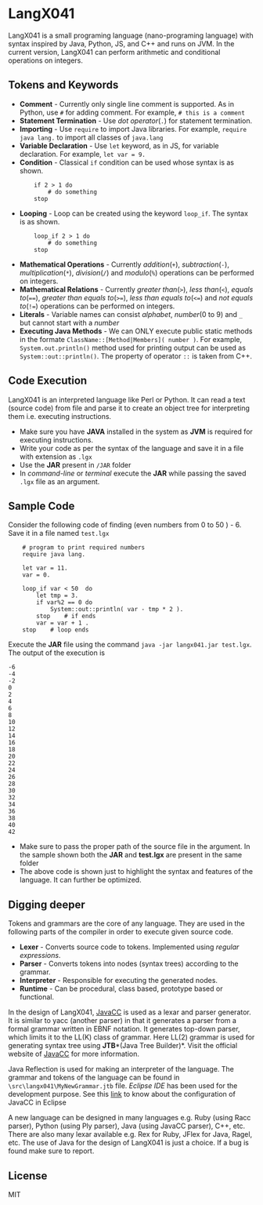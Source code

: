 # LangX041
LangX041 is a small programing language (nano-programing language) with syntax inspired by Java, Python, JS, and C++ and runs on JVM. In the current version, LangX041 can perform arithmetic and conditional operations on integers.

## Tokens and Keywords
- **Comment** - Currently only single line comment is supported. As in Python, use `#` for adding comment. For example,  ` # this is a comment `
- **Statement Termination** - Use *dot operator*(`.`) for statement termination.
- **Importing** - Use `require` to import Java libraries. For example, `require java lang.` to import all classes of `java.lang`
- **Variable Declaration** - Use `let` keyword, as in JS, for variable declaration. For example, `let var = 9.`
- **Condition** - Classical `if` condition can be used whose syntax is as shown.
    ```
        if 2 > 1 do
            # do something
        stop
    ```
- **Looping** - Loop can be created using the keyword `loop_if`. The syntax is as shown.
    ```
        loop_if 2 > 1 do
            # do something
        stop
    ```
- **Mathematical Operations** - Currently *addition*(`+`), *subtraction*(`-`), *multiplication*(`*`), *division*(`/`) and *modulo*(`%`) operations can be performed on integers.
- **Mathematical Relations** - Currently *greater than*(`>`), *less than*(`<`), *equals to*(`==`), *greater than equals to*(`>=`), *less than equals to*(`<=`) and *not equals to*(`!=`) operations can be performed on integers.
- **Literals** - Variable names can consist *alphabet*, *number*(0 to 9) and `_` but cannot start with a *number*
- **Executing Java Methods** - We can ONLY execute public static methods in the formate ```ClassName::[Method|Members]( number )```. For example, `System.out.println()` method used for printing output can be used as `System::out::println()`. The property of operator `::` is taken from C++.

## Code Execution

LangX041 is an interpreted language like Perl or Python. It can read a text (source code) from file and parse it to create an object tree for interpreting them i.e. executing instructions.
- Make sure you have **JAVA** installed in the system as **JVM** is required for executing instructions.
- Write your code as per the syntax of the language and save it in a file with extension as `.lgx`
- Use the **JAR** present in `/JAR` folder
- In *command-line* or *terminal* execute the **JAR** while passing the saved `.lgx` file as an argument.


## Sample Code
Consider the following code of finding (even numbers from 0 to 50 ) - 6. Save it in a file named `test.lgx`
```
    # program to print required numbers
    require java lang.
    
    let var = 11.
    var = 0.
    
    loop_if var < 50  do
    	let tmp = 3.
    	if var%2 == 0 do
    	    System::out::println( var - tmp * 2 ).
    	stop	# if ends
    	var = var + 1 .
    stop	# loop ends
```

Execute the **JAR** file using the command `java -jar langx041.jar test.lgx`. The output of the execution is
```
-6
-4
-2
0
2
4
6
8
10
12
14
16
18
20
22
24
26
28
30
32
34
36
38
40
42
```

- Make sure to pass the proper path of the source file in the argument. In the sample shown both the **JAR** and **test.lgx** are present in the same folder
- The above code is shown just to highlight the syntax and features of the language. It can further be optimized.

## Digging deeper
Tokens and grammars are the core of any language. They are used in the following parts of the compiler in order to execute given source code. 

- **Lexer** - Converts source code to tokens. Implemented using *regular expressions*. 
- **Parser** - Converts tokens into nodes (syntax trees) according to the grammar.
- **Interpreter** - Responsible for executing the generated nodes.
- **Runtime** - Can be procedural, class based, prototype based or functional.

In the design of LangX041, [JavaCC](https://en.wikipedia.org/wiki/JavaCC) is used as a lexar and parser generator. It is similar to yacc (another parser) in that it generates a parser from a formal grammar written in EBNF notation. It generates top-down parser, which limits it to the LL(K) class of grammar. Here LL(2) grammar is used for generating syntax tree using **JTB***(Java Tree Builder)*. Visit the official website of [JavaCC](https://javacc.org/) for more information.

Java Reflection is used for making an interpreter of the language. The grammar and tokens of the language can be found in `\src\langx041\MyNewGrammar.jtb` file. *Eclipse IDE* has been used for the development purpose. See this [link](http://eclipse-javacc.sourceforge.net/) to know about the configuration of JavaCC in Eclipse

A new language can be designed in many languages e.g. Ruby (using Racc parser), Python (using Ply parser), Java  (using JavaCC parser), C++, etc. There are also many lexar available e.g. Rex for Ruby, JFlex for Java, Ragel, etc. The use of Java for the design of LangX041 is just a choice. If a bug is found make sure to report.

License
----

MIT

